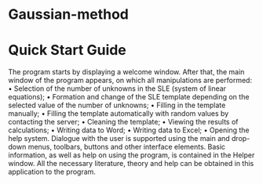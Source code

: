 # Gaussian-method
# Quick Start Guide
The program starts by displaying a welcome window. After that, the main window of the program appears, on which all manipulations are performed:
• Selection of the number of unknowns in the SLE (system of linear equations);
• Formation and change of the SLE template depending on the selected value of the number of unknowns;
• Filling in the template manually;
• Filling the template automatically with random values by contacting the server;
• Cleaning the template;
• Viewing the results of calculations;
• Writing data to Word;
• Writing data to Excel;
• Opening the help system.
Dialogue with the user is supported using the main and drop-down menus, toolbars, buttons and other interface elements.
Basic information, as well as help on using the program, is contained in the Helper window. All the necessary literature, 
theory and help can be obtained in this application to the program.
